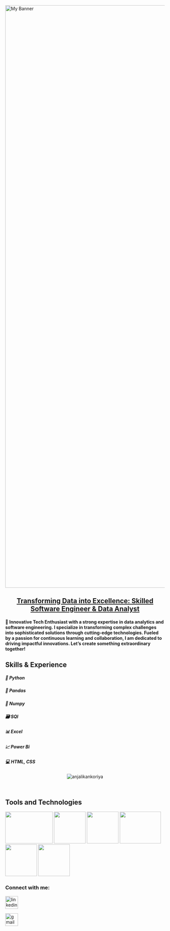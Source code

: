 
<img width="1834" alt="My Banner" src="https://github.com/user-attachments/assets/626af54c-84eb-4ea7-a0fa-d774655e99ec">

<h2 align="center"> <u>Transforming Data into Excellence: Skilled Software Engineer & Data Analyst</u> </h2>

<h4> 🚀 Innovative Tech Enthusiast with a strong expertise in data analytics and software engineering. I specialize in transforming complex challenges into sophisticated solutions through cutting-edge technologies. Fueled by a passion for continuous learning and collaboration, I am dedicated to driving impactful innovations. Let’s create something extraordinary together! </h4>

<h2>Skills & Experience</h2>
<h5>🐍 Python</h5>
<h5> 🐼 Pandas</h5>
<h5> 🔢 Numpy</h5>
<h5> 🗃️ SQl</h5>
<h5> 📊 Excel</h5>
<h5> 📈 Power Bi</h5>
<h5> 💻 HTML, CSS</h5>

<p align="center"> <img  src="https://github-readme-stats.vercel.app/api?username=anjalikankoriya&show_icons=true&locale=en" alt="anjalikankoriya" /></p>
&nbsp;

<h2>Tools and Technologies</h2>
<img src = "https://github.com/user-attachments/assets/8f5875bc-7220-4cda-89a7-7b67802722b8" width="150" height="100"/>
<img src = "https://github.com/user-attachments/assets/8748955b-7a6c-43f8-bfaf-5d2413e8ea07" width="100" height="100"/>
<img src="https://github.com/user-attachments/assets/54f8bc3c-4a3c-46e4-8e4e-fbfb70c95b1e" width="100" height="100"/>
<img src="https://github.com/user-attachments/assets/6fcd7e99-fa36-481f-9e81-a24e934e7c91"width="130" height="100"/>
<img src="https://github.com/user-attachments/assets/cfffcf56-7a29-4d2e-8774-32d337037aa8"width="100" height="100"/>
<img src="https://github.com/user-attachments/assets/1498caa5-3ae2-4e09-8fb9-455e0882bb40" width="100" height=100"/>

<h3 align="left">Connect with me:</h3>

[<img src='https://cdn.jsdelivr.net/npm/simple-icons@3.0.1/icons/linkedin.svg' alt='linkedin' height='40'>](https://www.linkedin.com/in/https://linkedin.com/in/anjali-kankoriya/)  

[<img src='https://cdn.jsdelivr.net/npm/simple-icons@3.0.1/icons/gmail.svg' alt='gmail' height='40'>](anjalikankoriya@gmail.com)  
